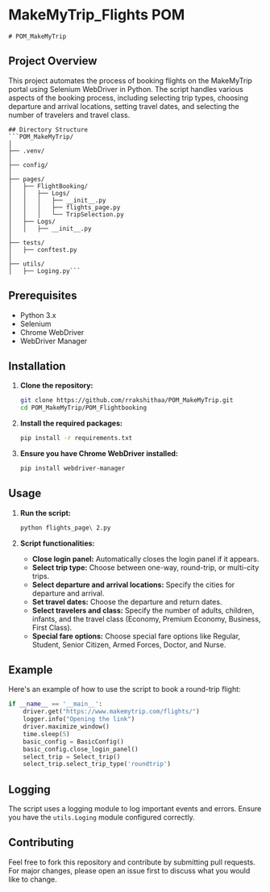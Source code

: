 # MakeMyTrip_Flights POM

```
# POM_MakeMyTrip

```
## Project Overview
This project automates the process of booking flights on the MakeMyTrip portal using Selenium WebDriver in Python. The script handles various aspects of the booking process,
 including selecting trip types, choosing departure and arrival locations, setting travel dates, and selecting the number of travelers and travel class.

```
## Directory Structure
```POM_MakeMyTrip/
│
├── .venv/
│
├── config/
│
├── pages/
│   ├── FlightBooking/
│   │   ├── Logs/
│   │   │   ├── __init__.py
│   │   │   ├── flights_page.py
│   │   │   └── TripSelection.py
│   ├── Logs/
│   │   ├── __init__.py
│
├── tests/
│   ├── conftest.py
│
├── utils/
│   ├── Loging.py```
```

## Prerequisites

- Python 3.x
- Selenium
- Chrome WebDriver
- WebDriver Manager

## Installation

1. **Clone the repository:**
   ```bash
   git clone https://github.com/rrakshithaa/POM_MakeMyTrip.git
   cd POM_MakeMyTrip/POM_Flightbooking
   ```

2. **Install the required packages:**
   ```bash
   pip install -r requirements.txt
   ```

3. **Ensure you have Chrome WebDriver installed:**
   ```bash
   pip install webdriver-manager
   ```

## Usage

1. **Run the script:**
   ```bash
   python flights_page\ 2.py
   ```

2. **Script functionalities:**
   - **Close login panel:** Automatically closes the login panel if it appears.
   - **Select trip type:** Choose between one-way, round-trip, or multi-city trips.
   - **Select departure and arrival locations:** Specify the cities for departure and arrival.
   - **Set travel dates:** Choose the departure and return dates.
   - **Select travelers and class:** Specify the number of adults, children, infants, and the travel class (Economy, Premium Economy, Business, First Class).
   - **Special fare options:** Choose special fare options like Regular, Student, Senior Citizen, Armed Forces, Doctor, and Nurse.

## Example

Here's an example of how to use the script to book a round-trip flight:

```python
if __name__ == '__main__':
    driver.get("https://www.makemytrip.com/flights/")
    logger.info("Opening the link")
    driver.maximize_window()
    time.sleep(5)
    basic_config = BasicConfig()
    basic_config.close_login_panel()
    select_trip = Select_trip()
    select_trip.select_trip_type('roundtrip')
```

## Logging

The script uses a logging module to log important events and errors. Ensure you have the `utils.Loging` module configured correctly.

## Contributing

Feel free to fork this repository and contribute by submitting pull requests. For major changes, please open an issue first to discuss what you would like to change.
